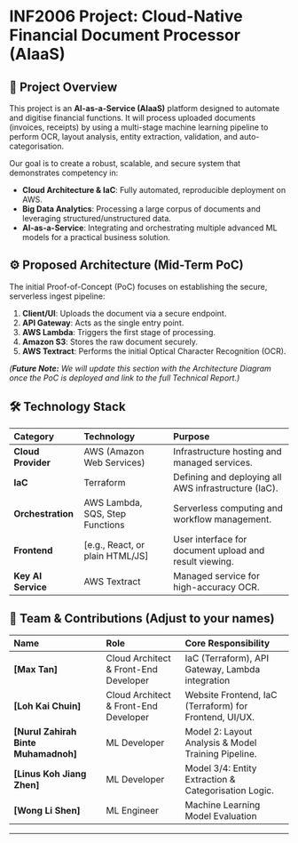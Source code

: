 # INF2006 Project: Cloud-Native Financial Document Processor (AIaaS)

## 🎯 Project Overview
This project is an **AI-as-a-Service (AIaaS)** platform designed to automate and digitise financial functions. It will process uploaded documents (invoices, receipts) by using a multi-stage machine learning pipeline to perform OCR, layout analysis, entity extraction, validation, and auto-categorisation.

Our goal is to create a robust, scalable, and secure system that demonstrates competency in:
* **Cloud Architecture & IaC**: Fully automated, reproducible deployment on AWS.
* **Big Data Analytics**: Processing a large corpus of documents and leveraging structured/unstructured data.
* **AI-as-a-Service**: Integrating and orchestrating multiple advanced ML models for a practical business solution.

## ⚙️ Proposed Architecture (Mid-Term PoC)
The initial Proof-of-Concept (PoC) focuses on establishing the secure, serverless ingest pipeline:

1.  **Client/UI**: Uploads the document via a secure endpoint.
2.  **API Gateway**: Acts as the single entry point.
3.  **AWS Lambda**: Triggers the first stage of processing.
4.  **Amazon S3**: Stores the raw document securely.
5.  **AWS Textract**: Performs the initial Optical Character Recognition (OCR).

*(***Future Note:*** We will update this section with the Architecture Diagram once the PoC is deployed and link to the full Technical Report.)*

## 🛠️ Technology Stack
| Category | Technology | Purpose |
| :--- | :--- | :--- |
| **Cloud Provider** | AWS (Amazon Web Services) | Infrastructure hosting and managed services. |
| **IaC** | Terraform | Defining and deploying all AWS infrastructure (IaC). |
| **Orchestration** | AWS Lambda, SQS, Step Functions | Serverless computing and workflow management. |
| **Frontend** | [e.g., React, or plain HTML/JS] | User interface for document upload and result viewing. |
| **Key AI Service** | AWS Textract | Managed service for high-accuracy OCR. |

## 👥 Team & Contributions (Adjust to your names)
| Name | Role | Core Responsibility |
| :--- | :--- | :--- |
| **[Max Tan]** | Cloud Architect & Front-End Developer | IaC (Terraform), API Gateway, Lambda integration |
| **[Loh Kai Chuin]** | Cloud Architect & Front-End Developer | Website Frontend, IaC (Terraform) for Frontend, UI/UX. |
| **[Nurul Zahirah Binte Muhamadnoh]** | ML Developer | Model 2: Layout Analysis & Model Training Pipeline. |
| **[Linus Koh Jiang Zhen]** | ML Developer | Model 3/4: Entity Extraction & Categorisation Logic. |
| **[Wong Li Shen]** | ML Engineer | Machine Learning Model Evaluation |

---